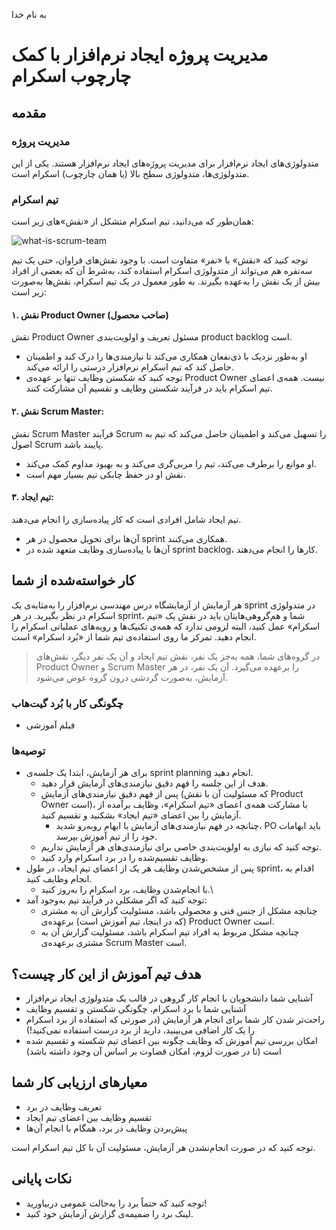 به نام خدا

# مدیریت پروژه ایجاد نرم‌افزار با کمک چارچوب اسکرام

## مقدمه

### مدیریت پروژه

متدولوژی‌های ایجاد نرم‌افزار برای مدیریت پروژه‌های ایجاد نرم‌افزار هستند. یکی از این متدولوژی‌ها، متدولوژی سطح بالا (یا همان چارچوب) اسکرام است.

### تیم اسکرام

همان‌طور که می‌دانید، تیم اسکرام متشکل از «نقش»های زیر است:

![what-is-scrum-team](https://github.com/ssc-public/Software-Engineering-Lab/assets/45389673/f6cea19a-0a17-44e9-9549-023d91d12913)

توجه کنید که «نقش» با «نفر» متفاوت است. با وجود نقش‌های فراوان، حتی یک تیم سه‌نفره هم می‌تواند از متدولوژی اسکرام استفاده کند، به‌شرط آن که بعضی از افراد بیش از یک نقش را به‌عهده بگیرند. به طور معمول در یک تیم اسکرام، نقش‌ها به‌صورت زیر است:

#### ۱. نقش Product Owner (صاحب محصول)
نقش Product Owner مسئول تعریف و اولویت‌بندی product backlog است.
- او به‌طور نزدیک با ذی‌نفعان همکاری می‌کند تا نیازمندی‌ها را درک کند و اطمینان حاصل کند که تیم اسکرام نرم‌افزار درستی را ارائه می‌کند.
- توجه کنید که شکستن وظایف تنها بر عهده‌ی Product Owner نیست. همه‌ی اعضای تیم اسکرام باید در فرآیند شکستن وظایف و تقسیم آن مشارکت کنند.

#### ۲. نقش Scrum Master:
نقش Scrum Master فرآیند Scrum را تسهیل می‌کند و اطمینان حاصل می‌کند که تیم به اصول Scrum پایبند باشد.
- او موانع را برطرف می‌کند، تیم را مربی‌گری می‌کند و به بهبود مداوم کمک می‌کند.
- نقش او در حفظ چابکی تیم بسیار مهم است.

#### ۳. تیم ایجاد:
تیم ایجاد شامل افرادی است که کار پیاده‌سازی را انجام می‌دهند.
- آن‌ها برای تحویل محصول در هر sprint همکاری می‌کنند.
- آن‌ها با پیاده‌سازی وظایف متعهد شده در sprint backlog، کارها را انجام می‌دهند.


## کار خواسته‌شده از شما
هر آزمایش از آزمایشگاه درس مهندسی نرم‌افزار را به‌مثابه‌ی یک sprint در متدولوژی اسکرام در نظر بگیرید. در هر sprint، شما و هم‌گروهی‌هایتان باید در نقش یک «تیم اسکرام» عمل کنید، البته لزومی ندارد که همه‌ی تکنیک‌ها و رویه‌های عملیاتی اسکرام را انجام دهید. تمرکز ما روی استفاده‌ی تیم شما از «بُرد اسکرام» است.

> در گروه‌های شما، همه به‌جز یک نفر، نقش  تیم ایجاد و آن یک نفر دیگر، نقش‌های Product Owner و Scrum Master را برعهده می‌گیرد. آن یک نفر، در هر آزمایش، به‌صورت گردشی درون گروه عوض می‌شود.


 ### چگونگی کار با بُرد گیت‌هاب
- فیلم آموزشی

### توصیه‌ها
- برای هر آزمایش، ابتدا یک جلسه‌ی sprint planning انجام دهید.
  - هدف از این جلسه را فهم دقیق نیازمندی‌های آزمایش قرار دهید.
  - پس از فهم دقیق نیازمندی‌های آزمایش (که مسئولیت آن با نقش Product Owner است)، با مشارکت همه‌ی اعضای «تیم اسکرام»، وظایف برآمده از آزمایش را بین اعضای «تیم ایجاد» بشکنید و تقسیم کنید.
    - چنانچه در فهم نیازمندی‌های آزمایش با ابهام روبه‌رو شدید، PO باید ابهامات خود را از تیم آموزش بپرسد.
  - توجه کنید که نیازی به اولویت‌بندی خاصی برای نیازمندی‌های هر آزمایش نداریم.
  - وظایف تقسیم‌شده را در برد اسکرام وارد کنید.
- پس از مشخص‌شدن وظایف هر یک از اعضای تیم ایجاد، در طول sprint، اقدام به انجام وظایف کنید.
  - با انجام‌شدن وظایف، برد اسکرام را به‌روز کنید.\
- توجه کنید که اگر مشکلی در فرآیند تیم به‌وجود آمد:
  - چنانچه مشکل از جنس فنی و محصولی باشد، مسئولیت گزارش آن به مشتری (که در اینجا، تیم آموزش است) برعهده‌ی Product Owner است.
  - چنانچه مشکل مربوط به افراد تیم اسکرام باشد، مسئولیت گزارش آن به مشتری برعهده‌ی Scrum Master است.


## هدف تیم آموزش از این کار چیست؟
- آشنایی شما دانشجویان با انجام کار گروهی در قالب یک متدولوژی ایجاد نرم‌افزار
- آشنایی شما با برد اسکرام، چگونگی شکستن و تقسیم وظایف
- راحت‌تر شدن کار شما برای انجام هر آزمایش (در صورتی که استفاده از برد اسکرام را یک کار اضافی می‌بینید، دارید از برد درست استفاده نمی‌کنید!)
- امکان بررسی تیم آموزش که وظایف چگونه بین اعضای تیم شکسته و تقسیم شده است (تا در صورت لزوم، امکان قضاوت بر اساس آن  وجود داشته باشد)


## معیارهای ارزیابی کار شما
- تعریف وظایف در برد
- تقسیم وظایف بین اعضای تیم ایجاد
- پیش‌بردن وظایف در برد، همگام با انجام آن‌ها

توجه کنید که در صورت انجام‌نشدن هر آزمایش، مسئولیت آن با کل تیم اسکرام است.

## نکات پایانی
- توجه کنید که حتماً برد را به‌حالت عمومی دربیاورید!
- لینک برد را ضمیمه‌ی گزارش آزمایش خود کنید.
